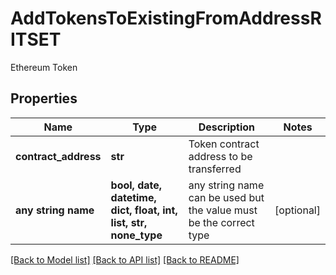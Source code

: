 # AddTokensToExistingFromAddressRITSET

Ethereum Token

## Properties
Name | Type | Description | Notes
------------ | ------------- | ------------- | -------------
**contract_address** | **str** | Token contract address to be transferred | 
**any string name** | **bool, date, datetime, dict, float, int, list, str, none_type** | any string name can be used but the value must be the correct type | [optional]

[[Back to Model list]](../README.md#documentation-for-models) [[Back to API list]](../README.md#documentation-for-api-endpoints) [[Back to README]](../README.md)


